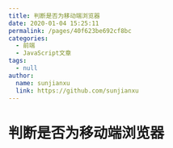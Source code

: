 ```yaml
---
title: 判断是否为移动端浏览器
date: 2020-01-04 15:25:11
permalink: /pages/40f623be692cf8bc
categories:
  - 前端
  - JavaScript文章
tags:
  - null
author:
  name: sunjianxu
  link: https://github.com/sunjianxu
---
```


# 判断是否为移动端浏览器
